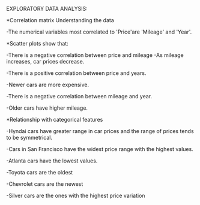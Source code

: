EXPLORATORY DATA ANALYSIS:

*Correlation matrix
Understanding the data

-The numerical variables most correlated to 'Price'are 'Mileage' and 'Year'.

*Scatter plots show that:

-There is a negative correlation between price and mileage
-As mileage increases, car prices decrease.

-There is a positive correlation between price and years.

-Newer cars are more expensive.

-There is a negative correlation between mileage and year.

-Older cars have higher mileage.


*Relationship with categorical features

-Hyndai cars have greater range in car prices and the range of prices tends to be symmetrical.

-Cars in San Francisco have the widest price range with the highest values.

-Atlanta cars have the lowest values.

-Toyota cars are the oldest

-Chevrolet cars are the newest

-Silver cars are the ones with the highest price variation
